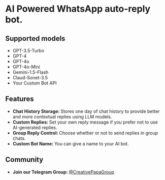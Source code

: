 # AI Powered WhatsApp auto-reply bot.
## Supported models
- GPT-3.5-Turbo
- GPT-4
- GPT-4o
- GPT-4o-Mini
- Gemini-1.5-Flash
- Claud-Sonet-3.5
- Your Custom Bot API

## Features
- <b>Chat History Storage: </b> Stores one day of chat history to provide better and more contextual replies using LLM models.
- <b>Custom Replies: </b> Set your own reply message if you prefer not to use AI-generated replies.
- <b>Group Reply Control: </b> Choose whether or not to send replies in group chats.
- <b>Custom Bot Name: </b> You can give a name to your AI bot.

## Community
- <b>Join our Telegram Group: </b> <a href="https://telegram.me/CreativePapaGroup">@CreativePapaGroup</a>
